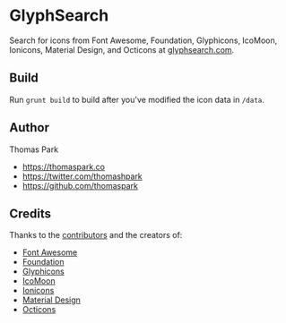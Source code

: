 # GlyphSearch

Search for icons from Font Awesome, Foundation, Glyphicons, IcoMoon, Ionicons, Material Design, and Octicons at [glyphsearch.com](http://glyphsearch.com).

## Build

Run `grunt build` to build after you've modified the icon data in `/data`.

## Author

Thomas Park

* https://thomaspark.co
* https://twitter.com/thomashpark
* https://github.com/thomaspark

## Credits

Thanks to the [contributors](https://github.com/thomaspark/glyphsearch/graphs/contributors) and the creators of:

* [Font Awesome](http://fontawesome.io)
* [Foundation](http://zurb.com/playground/foundation-icon-fonts-3)
* [Glyphicons](http://glyphicons.com)
* [IcoMoon](http://icomoon.io/)
* [Ionicons](http://ionicons.com)
* [Material Design](https://www.google.com/design/icons/)
* [Octicons](http://octicons.github.com/)

